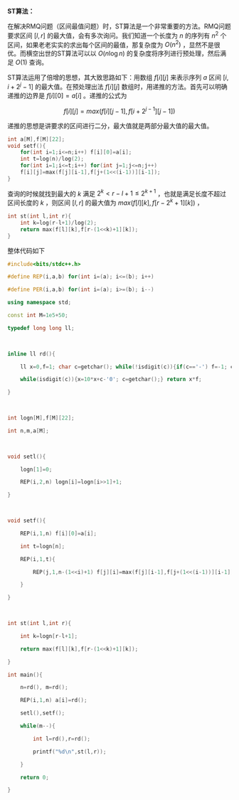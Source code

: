 **ST算法：**

在解决RMQ问题（区间最值问题）时，ST算法是一个非常重要的方法。RMQ问题要求区间 $\left[ l,r \right]$ 的最大值，会有多次询问。我们知道一个长度为 $n$ 的序列有 $n^{2}$ 个区间，如果老老实实的求出每个区间的最值，那复杂度为 $O(n^{2})$ ，显然不是很优。而横空出世的ST算法可以以 $O(n\log n)$ 的复杂度将序列进行预处理，然后满足 $O(1)$ 查询。

ST算法运用了倍增的思想，其大致思路如下：用数组 $f[i][j]$ 来表示序列 $a$ 区间 $\left[ i,i+2^{j}-1 \right]$ 的最大值。在预处理出法 $f[i][j]$ 数组时，用递推的方法。首先可以明确递推的边界是 $f[i][0]=a[i]$ 。递推的公式为

$$
f[i][j]=max(f[i][j-1],f[i+2^{j-1}][j-1])
$$

递推的思想是讲要求的区间进行二分，最大值就是两部分最大值的最大值。

```c++
int a[M],f[M][22];
void setf(){
	for(int i=1;i<=n;i++) f[i][0]=a[i];
	int t=log(n)/log(2);
	for(int i=1;i<=t;i++) for(int j=1;j<=n;j++) 
	f[i][j]=max(f[j][i-1],f[j+(1<<(i-1))][i-1]);
}
```

查询的时候就找到最大的 $k$ 满足 $2^{k}< r-l+1\leq 2^{k+1}$ ，也就是满足长度不超过区间长度的 $k$ ，则区间 $\left[ l,r \right]$ 的最大值为 $max(f[l][k],f[r-2^{k}+1][k])$ ，

```c++
int st(int l,int r){
	int k=log(r-l+1)/log(2);
	return max(f[l][k],f[r-(1<<k)+1][k]);
}
```

整体代码如下

```c++
#include<bits/stdc++.h>

#define REP(i,a,b) for(int i=(a); i<=(b); i++)

#define PER(i,a,b) for(int i=(a); i>=(b); i--)

using namespace std;

const int M=1e5+50;

typedef long long ll;

  

inline ll rd(){

    ll x=0,f=1; char c=getchar(); while(!isdigit(c)){if(c=='-') f=-1; c=getchar();}

    while(isdigit(c)){x=10*x+c-'0'; c=getchar();} return x*f;

}

  

int logn[M],f[M][22];

int n,m,a[M];

  

void setl(){

    logn[1]=0;

    REP(i,2,n) logn[i]=logn[i>>1]+1;

}

  

void setf(){

    REP(i,1,n) f[i][0]=a[i];

    int t=logn[n];

    REP(i,1,t){

        REP(j,1,n-(1<<i)+1) f[j][i]=max(f[j][i-1],f[j+(1<<(i-1))][i-1]);

    }

}

  

int st(int l,int r){

    int k=logn[r-l+1];

    return max(f[l][k],f[r-(1<<k)+1][k]);

}

int main(){

    n=rd(), m=rd();

    REP(i,1,n) a[i]=rd();

    setl(),setf();

    while(m--){

        int l=rd(),r=rd();

        printf("%d\n",st(l,r));

    }

    return 0;

}
```